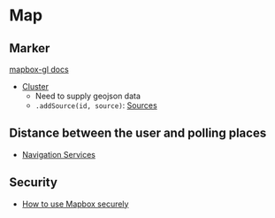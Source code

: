 # Map

## Marker

[mapbox-gl docs](https://docs.mapbox.com/mapbox-gl-js/api/#marker)

- [Cluster](https://docs.mapbox.com/mapbox-gl-js/example/cluster/)
  - Need to supply geojson data
  - `.addSource(id, source)`: [Sources](https://docs.mapbox.com/mapbox-gl-js/style-spec/#sources)

## Distance between the user and polling places

- [Navigation Services](https://docs.mapbox.com/api/navigation/)

## Security

- [How to use Mapbox securely](https://docs.mapbox.com/help/troubleshooting/how-to-use-mapbox-securely/)
